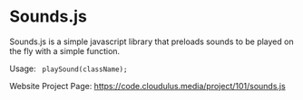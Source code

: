 # Sounds.js
Sounds.js is a simple javascript library that preloads sounds to be played on the fly with a simple function.

Usage:
<code>
  playSound(className);
  </code>
  
Website Project Page:
https://code.cloudulus.media/project/101/sounds.js
